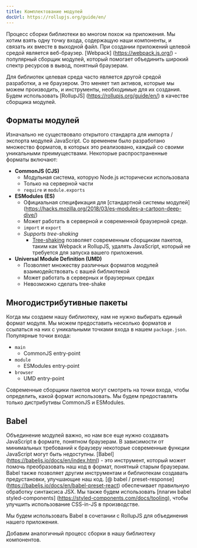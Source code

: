 ```yaml
---
title: Комплектование модулей
docUrl: https://rollupjs.org/guide/en/
---
```


Процесс сборки библиотеки во многом похож на приложения. Мы хотим взять одну точку входа, содержащую наши компоненты, и связать их вместе в выходной файл. При создании приложений целевой средой является веб-браузер. [Webpack] (https://webpack.js.org/) - популярный сборщик модулей, который помогает объединить широкий спектр ресурсов в вывод, понятный браузерам.

Для библиотек целевая среда часто является другой средой разработки, а не браузером. Это меняет тип активов, которые мы можем производить, и инструменты, необходимые для их создания. Будем использовать [RollupJS] (https://rollupjs.org/guide/en/) в качестве сборщика модулей.

## Форматы модулей

Изначально не существовало открытого стандарта для импорта / экспорта модулей JavaScript. Со временем было разработано множество форматов, в которых это реализовано, каждый со своими уникальными преимуществами. Некоторые распространенные форматы включают:

- **CommonJS (CJS)**
  - Модульная система, которую Node.js исторически использовала
  - Только на серверной части
  - `require` и `module.exports`
- **ESModules (ES)**
  - Официальная спецификация для [стандартной системы модулей] (https://hacks.mozilla.org/2018/03/es-modules-a-cartoon-deep-dive/)
  - Может работать в серверной и современной браузерной среде.
  - `import` и `export`
  - _Supports tree-shaking_
    - [Tree-shaking](https://developers.google.com/web/fundamentals/performance/optimizing-javascript/tree-shaking/) позволяет современным сборщикам пакетов, таким как Webpack и RollupJS, удалять JavaScript, который не требуется для запуска вашего приложения.
- **Universal Module Definition (UMD)**
  - Позволяет множеству различных форматов модулей взаимодействовать с вашей библиотекой
  - Может работать в серверных и браузерных средах
  - Невозможно сделать tree-shake

## Многодистрибутивные пакеты

Когда мы создаем нашу библиотеку, нам не нужно выбирать единый формат модуля. Мы можем предоставить несколько форматов и ссылаться на них с уникальными точками входа в нашем `package.json`. Популярные точки входа:

- `main`
  - CommonJS entry-point
- `module`
  - ESModules entry-point
- `browser`
  - UMD entry-point

Современные сборщики пакетов могут смотреть на точки входа, чтобы определить, какой формат использовать. Мы будем предоставлять только дистрибутивы CommonJS и ESModules.

## Babel

Объединение модулей важно, но нам все еще нужно создавать JavaScript в формате, понятном браузерам. В зависимости от минимальных требований к браузеру некоторые современные функции JavaScript могут быть недоступны. [Babel] (https://babeljs.io/docs/en/index.html) - это инструмент, который может помочь преобразовать наш код в формат, понятный старым браузерам. Babel также позволяет другим инструментам и библиотекам создавать предустановки, улучшающие наш код. [@ babel / preset-response] (https://babeljs.io/docs/en/babel-preset-react) обеспечивает правильную обработку синтаксиса JSX. Мы также будем использовать [плагин babel styled-components] (https://styled-components.com/docs/tooling), чтобы улучшить использование CSS-in-JS в производстве.

Мы будем использовать Babel в сочетании с RollupJS для объединения нашего приложения.

Добавим аналогичный процесс сборки в нашу библиотеку компонентов.
